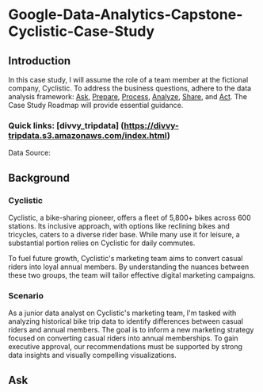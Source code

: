 # Google-Data-Analytics-Capstone-Cyclistic-Case-Study

## Introduction
In this case study, I will assume the role of a team member at the fictional company, Cyclistic. To address the business questions, adhere to the data analysis framework: [Ask](https://github.com/Niharika040/Google-Data-Analytics-Capstone-Cyclistic-Case-Study/edit/main/README.md), [Prepare](https://github.com/Niharika040/Google-Data-Analytics-Capstone-Cyclistic-Case-Study/edit/main/README.md), [Process](https://github.com/Niharika040/Google-Data-Analytics-Capstone-Cyclistic-Case-Study/edit/main/README.md), [Analyze](https://github.com/Niharika040/Google-Data-Analytics-Capstone-Cyclistic-Case-Study/edit/main/README.md), [Share](https://github.com/Niharika040/Google-Data-Analytics-Capstone-Cyclistic-Case-Study/edit/main/README.md), and [Act](https://github.com/Niharika040/Google-Data-Analytics-Capstone-Cyclistic-Case-Study/edit/main/README.md). The Case Study Roadmap will provide essential guidance.

### Quick links: [divvy_tripdata] (https://divvy-tripdata.s3.amazonaws.com/index.html)
Data Source:

## Background
### Cyclistic
Cyclistic, a bike-sharing pioneer, offers a fleet of 5,800+ bikes across 600 stations. Its inclusive approach, with options like reclining bikes and tricycles, caters to a diverse rider base. While many use it for leisure, a substantial portion relies on Cyclistic for daily commutes.

To fuel future growth, Cyclistic's marketing team aims to convert casual riders into loyal annual members. By understanding the nuances between these two groups, the team will tailor effective digital marketing campaigns.

### Scenario
As a junior data analyst on Cyclistic's marketing team, I'm tasked with analyzing historical bike trip data to identify differences between casual riders and annual members. The goal is to inform a new marketing strategy focused on converting casual riders into annual memberships. To gain executive approval, our recommendations must be supported by strong data insights and visually compelling visualizations.

## Ask
